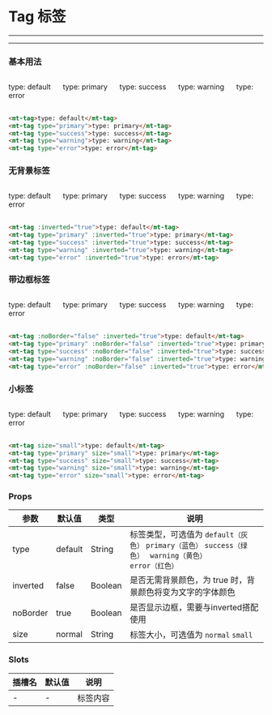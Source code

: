 # Tag 标签

***
***

### 基本用法

<div style="margin: 30px 0">
<mt-tag style="margin-right: 20px">type: default</mt-tag>
<mt-tag style="margin-right: 20px" type="primary">type: primary</mt-tag>
<mt-tag style="margin-right: 20px" type="success">type: success</mt-tag>
<mt-tag style="margin-right: 20px" type="warning">type: warning</mt-tag>
<mt-tag style="margin-right: 20px" type="error">type: error</mt-tag>
</div>

```html
<mt-tag>type: default</mt-tag>
<mt-tag type="primary">type: primary</mt-tag>
<mt-tag type="success">type: success</mt-tag>
<mt-tag type="warning">type: warning</mt-tag>
<mt-tag type="error">type: error</mt-tag>
```


### 无背景标签

<div style="margin: 30px 0">
<mt-tag style="margin-right: 20px" :inverted="true">type: default</mt-tag>
<mt-tag style="margin-right: 20px" type="primary" :inverted="true">type: primary</mt-tag>
<mt-tag style="margin-right: 20px" type="success" :inverted="true">type: success</mt-tag>
<mt-tag style="margin-right: 20px" type="warning" :inverted="true">type: warning</mt-tag>
<mt-tag style="margin-right: 20px" type="error" :inverted="true">type: error</mt-tag>
</div>

```html
<mt-tag :inverted="true">type: default</mt-tag>
<mt-tag type="primary" :inverted="true">type: primary</mt-tag>
<mt-tag type="success" :inverted="true">type: success</mt-tag>
<mt-tag type="warning" :inverted="true">type: warning</mt-tag>
<mt-tag type="error" :inverted="true">type: error</mt-tag>
```


### 带边框标签

<div style="margin: 30px 0">
<mt-tag style="margin-right: 20px" :noBorder="false" :inverted="true">type: default</mt-tag>
<mt-tag style="margin-right: 20px" type="primary" :noBorder="false" :inverted="true">type: primary</mt-tag>
<mt-tag style="margin-right: 20px" type="success" :noBorder="false" :inverted="true">type: success</mt-tag>
<mt-tag style="margin-right: 20px" type="warning" :noBorder="false" :inverted="true">type: warning</mt-tag>
<mt-tag style="margin-right: 20px" type="error" :noBorder="false" :inverted="true">type: error</mt-tag>
</div>

```html
<mt-tag :noBorder="false" :inverted="true">type: default</mt-tag>
<mt-tag type="primary" :noBorder="false" :inverted="true">type: primary</mt-tag>
<mt-tag type="success" :noBorder="false" :inverted="true">type: success</mt-tag>
<mt-tag type="warning" :noBorder="false" :inverted="true">type: warning</mt-tag>
<mt-tag type="error" :noBorder="false" :inverted="true">type: error</mt-tag>
```


### 小标签

<div style="margin: 30px 0">
<mt-tag style="margin-right: 20px" size="small">type: default</mt-tag>
<mt-tag style="margin-right: 20px" type="primary" size="small">type: primary</mt-tag>
<mt-tag style="margin-right: 20px" type="success" size="small">type: success</mt-tag>
<mt-tag style="margin-right: 20px" type="warning" size="small">type: warning</mt-tag>
<mt-tag style="margin-right: 20px" type="error" size="small">type: error</mt-tag>
</div>

```html
<mt-tag size="small">type: default</mt-tag>
<mt-tag type="primary" size="small">type: primary</mt-tag>
<mt-tag type="success" size="small">type: success</mt-tag>
<mt-tag type="warning" size="small">type: warning</mt-tag>
<mt-tag type="error" size="small">type: error</mt-tag>
```



### Props

| 参数    | 默认值    | 类型    | 说明                                                                            |
|-------|--------------|---------------|-------------------------------------------------------------------------------|
| type    | default    | String    | 标签类型，可选值为 `default（灰色）` `primary（蓝色）` `success（绿色）` ` warning（黄色）` ` error（红色）` | 
| inverted    | false    | Boolean    | 是否无需背景颜色，为 true 时，背景颜色将变为文字的字体颜色                                              | 
| noBorder    | true    | Boolean    | 是否显示边框，需要与inverted搭配使用                                                        | 
| size    | normal    | String    | 标签大小，可选值为 `normal` `small`                                                      | 

### Slots

| 插槽名    | 默认值    | 说明|
|--------------|---------------|-------------------|
| -    | -    | 标签内容| 
